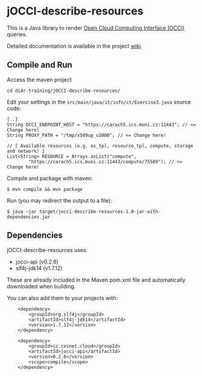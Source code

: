# jOCCI-describe-resources
This is a Java library to render <a href="http://occi-wg.org/about/specification/">Open Cloud Computing Interface (OCCI)</a> queries.

Detailed documentation is available in the project <a href="https://github.com/EGI-FCTF/jOCCI-api/wiki">wiki</a>.

## Compile and Run

Access the maven project

```cd di4r-training/jOCCI-describe-resources/```

Edit your settings in the `src/main/java/it/infn/ct/Exercise3.java` source code:
```
[..]
String OCCI_ENDPOINT_HOST = "https://carach5.ics.muni.cz:11443"; // <= Change here!
String PROXY_PATH = "/tmp/x509up_u1000"; // <= Change here!

// [ Available resources (e.g. os_tpl, resource_tpl, compute, storage and network) ]
List<String> RESOURCE = Arrays.asList("compute",
        "https://carach5.ics.muni.cz:11443/compute/75589"); // <= Change here!
```

Compile and package with maven:
```
$ mvn compile && mvn package
```

Run (you may redirect the output to a file):
```
$ java –jar target/jocci-describe-resources-1.0-jar-with-dependencies.jar
```

## Dependencies

jOCCI-describe-resources uses:
- jocci-api (v0.2.6)
- slf4j-jdk14 (v1.7.12)

These are already included in the Maven pom.xml file and automatically downloaded when building.

You can also add them to your projects with:

```
    <dependency>
        <groupId>org.slf4j</groupId>
        <artifactId>slf4j-jdk14</artifactId>
        <version>1.7.12</version>
    </dependency>

    <dependency>
        <groupId>cz.cesnet.cloud</groupId>
        <artifactId>jocci-api</artifactId>
        <version>0.2.6</version>
        <scope>compile</scope>
    </dependency>
```

